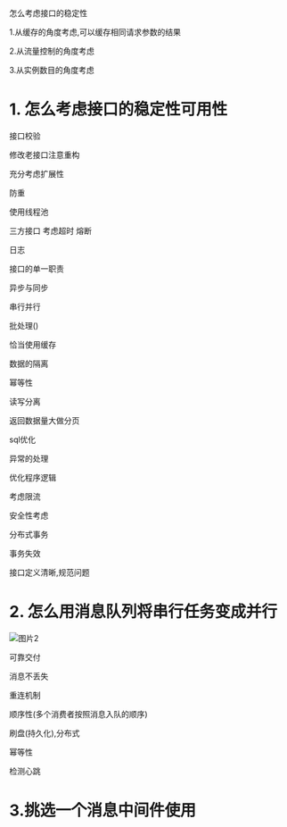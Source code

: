怎么考虑接口的稳定性



1.从缓存的角度考虑,可以缓存相同请求参数的结果

2.从流量控制的角度考虑

3.从实例数目的角度考虑

# 1. 怎么考虑接口的稳定性可用性



接口校验



修改老接口注意重构



充分考虑扩展性



防重



使用线程池



三方接口 考虑超时 熔断



日志



接口的单一职责



异步与同步



串行并行



批处理()



恰当使用缓存



数据的隔离



幂等性



读写分离



返回数据量大做分页



sql优化



异常的处理



优化程序逻辑



考虑限流



安全性考虑



分布式事务



事务失效



接口定义清晰,规范问题



# 2. 怎么用消息队列将串行任务变成并行

![图片2](https://woldier-pic-repo-1309997478.cos.ap-chengdu.myqcloud.com/woldier/2023%2F08%2Fe1eaa2f7b2b6b76626a41a88f2fff68f.svg)

可靠交付

消息不丢失

重连机制

顺序性(多个消费者按照消息入队的顺序)

刷盘(持久化),分布式

幂等性

检测心跳




# 3.挑选一个消息中间件使用